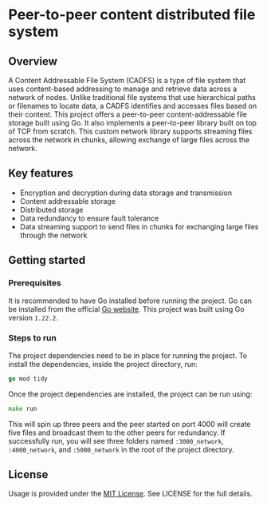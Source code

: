 # Peer-to-peer content distributed file system

## Overview

A Content Addressable File System (CADFS) is a type of file system that uses content-based addressing to manage and retrieve data across a network of nodes. Unlike traditional file systems that use hierarchical paths or filenames to locate data, a CADFS identifies and accesses files based on their content. This project offers a peer-to-peer content-addressable file storage built using Go. It also implements a peer-to-peer library built on top of TCP from scratch. This custom network library supports streaming files across the network in chunks, allowing exchange of large files across the network.

## Key features

- Encryption and decryption during data storage and transmission
- Content addressable storage
- Distributed storage
- Data redundancy to ensure fault tolerance
- Data streaming support to send files in chunks for exchanging large files through the network

## Getting started

### Prerequisites

It is recommended to have Go installed before running the project. Go can be installed from the official [Go website](https://go.dev/doc/install). This project was built using Go version `1.22.2`.

### Steps to run

The project dependencies need to be in place for running the project. To install the dependencies, inside the project directory, run:

```go
go mod tidy
```

Once the project dependencies are installed, the project can be run using:

```go
make run
```

This will spin up three peers and the peer started on port 4000 will create five files and broadcast them to the other peers for redundancy. If successfully run, you will see three folders named `:3000_network`, `:4000_network`, and `:5000_network` in the root of the project directory.

## License

Usage is provided under the [MIT License](https://opensource.org/license/mit). See LICENSE for the full details.
